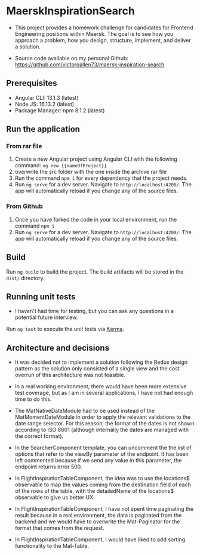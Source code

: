 # MaerskInspirationSearch

* This project provides a homework challenge for candidates for Frontend Engineering positions within Maersk. The goal is to see how you approach a problem, how you design, structure, implement, and deliver a solution.

* Source code available on my personal Github: https://github.com/victorgallen73/maersk-inspiration-search

## Prerequisites

* Angular CLI: 13.1.3 (latest)
* Node JS: 16.13.2 (latest)
* Package Manager: npm 8.1.2 (latest)

## Run the application

### From rar file

1. Create a new Angular project using Angular CLI with the following command: `ng new {{nameOfProject}}`
2. overwrite the src folder with the one inside the archive rar file
3. Run the command `npm i` for every dependency that the project needs.
4. Run `ng serve` for a dev server. Navigate to `http://localhost:4200/`. The app will automatically reload if you change any of the source files.

### From Github

1. Once you have forked the code in your local environment, run the command `npm i`
2. Run `ng serve` for a dev server. Navigate to `http://localhost:4200/`. The app will automatically reload if you change any of the source files.

## Build

Run `ng build` to build the project. The build artifacts will be stored in the `dist/` directory.

## Running unit tests

* I haven't had time for testing, but you can ask any questions in a potential future interview.

Run `ng test` to execute the unit tests via [Karma](https://karma-runner.github.io).

## Architecture and decisions

* It was decided not to implement a solution following the Redux design pattern as the solution only consisted of a single view and the cost overrun of this architecture was not feasible.
* In a real working environment, there would have been more extensive test coverage, but as I am in several applications, I have not had enough time to do this.

* The MatNativeDateModule had to be used instead of the MatMomentDateModule in order to apply the relevant validations to the date range selector. For this reason, the format of the dates is not shown according to ISO 8601 (although internally the dates are managed with the correct format).

* In the SearcherComponent template, you can uncomment the the list of options that refer to the viewBy parameter of the endpoint. It has been left commented because if we send any value in this parameter, the endpoint returns error 500.

* In FlightInspirationTableComponent, the idea was to use the locations$ observable to map the values coming from the destination field of each of the rows of the table, with the detailedName of the locations$ observable to give us better UX.

* In FlightInspirationTableComponent, I have not spent time paginating the result because in a real environment, the data is paginated from the backend and we would have to overwrite the Mat-Paginator for the format that comes from the request.

* In FlightInspirationTableComponent, I would have liked to add sorting functionality to the Mat-Table.
